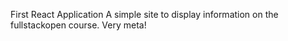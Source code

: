 First React Application 
A simple site to display information on the fullstackopen course. Very meta!